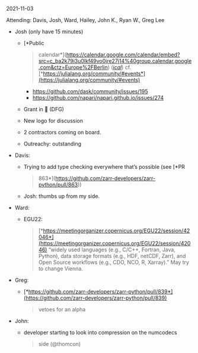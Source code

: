 <span id="anchor-9"></span>2021-11-03

Attending: Davis, Josh, Ward, Hailey, John K., Ryan W., Greg Lee

-   Josh (only have 15 minutes)

    -   [*Public
        > calendar*](https://calendar.google.com/calendar/embed?src=c_ba2k79i3u0lkf49vo0jre27j14%40group.calendar.google.com&ctz=Europe%2FBerlin)
        > ([*ical*](https://calendar.google.com/calendar/ical/c_ba2k79i3u0lkf49vo0jre27j14%40group.calendar.google.com/public/basic.ics))
        > cf.
        > [*https://julialang.org/community/#events*](https://julialang.org/community/#events)

        -   https://github.com/dask/community/issues/195
        -   https://github.com/napari/napari.github.io/issues/274

    -   Grant in 🎉 (DFG)

    -   New logo for discussion

    -   2 contractors coming on board.

    -   Outreachy: outstanding

-   Davis:

    -   Trying to add type checking everywhere that’s possible (see [*PR
        > 863*](https://github.com/zarr-developers/zarr-python/pull/863))

    -   Josh: thumbs up from my side.

-   Ward:

    -   EGU22:
        > [*https://meetingorganizer.copernicus.org/EGU22/session/42046*](https://meetingorganizer.copernicus.org/EGU22/session/42046)
        > “widely used languages (e.g., C/C++, Fortran, Java, Python),
        > data storage formats (e.g., HDF, netCDF, Zarr), and Open
        > Source workflows (e.g., CDO, NCO, R, Xarray).” May try to
        > change Vienna.

-   Greg:

    -   [*https://github.com/zarr-developers/zarr-python/pull/839*](https://github.com/zarr-developers/zarr-python/pull/839)
        > vetoes for an alpha

-   John:

    -   developer starting to look into compression on the numcodecs
        > side (@thomcon)

